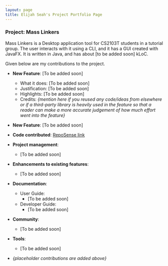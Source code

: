```yaml
---
layout: page
title: Elijah Seah's Project Portfolio Page
---
```


### Project: Mass Linkers

Mass Linkers is a Desktop application tool for CS2103T students in a tutorial group. The user interacts with it using a CLI, and it has a GUI created with JavaFX. It is written in Java, and has about [to be added soon] kLoC.

Given below are my contributions to the project.

* **New Feature**: [To be added soon]
    * What it does: [To be added soon]
    * Justification: [To be added soon]
    * Highlights: [To be added soon]
    * Credits: *{mention here if you reused any code/ideas from elsewhere or if a third-party library is heavily used in the feature so that a reader can make a more accurate judgement of how much effort went into the feature}*

* **New Feature**: [To be added soon]

* **Code contributed**: [RepoSense link](https://nus-cs2103-ay2223s1.github.io/tp-dashboard/?search=elijahs67&breakdown=true)

* **Project management**:
    * [To be added soon]

* **Enhancements to existing features**:
    * [To be added soon]

* **Documentation**:
    * User Guide:
        * [To be added soon]
    * Developer Guide:
        * [To be added soon]

* **Community**:
    * [To be added soon]

* **Tools**:
    * [To be added soon]

* _{placeholder contributions are added above}_
